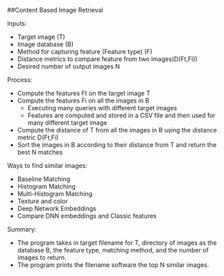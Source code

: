 ##Content Based Image Retrieval

Inputs:
- Target image (T)
- Image database (B)
- Method for capturing feature (Feature type) (F)
- Distance metrics to compare feature from two images(D(Ft,Fi))
- Desired number of output images N

Process:
- Compute the features Ft on the target image T
- Compute the features Fi on all the images in B
    - Executing many queries with different target images
    - Features are computed and stored in a CSV file and then used for many different target image
- Compute the distance of T from all the images in B using the distance metric D(Ft,Fi)
- Sort the images in B according to their distance from T and return the best N matches

Ways to find similar images:
- Baseline Matching
- Histogram Matching
- Multi-Histogram Matching
- Texture and color
- Deep Network Embeddings
- Compare DNN embeddings and Classic features

Summary:
- The program takes in target filename for T, directory of images as the database B, the feature type, matching method, and the number of images to return.
- The program prints the filename software the top N similar images.

